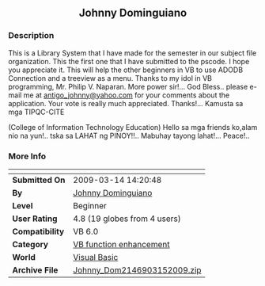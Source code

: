 ﻿<div align="center">

## Johnny Dominguiano


</div>

### Description

This is a Library System that I have made for the semester in our subject file organization. This the first one that I have submitted to the pscode. I hope you appreciate it. This will help the other beginners in VB to use ADODB Connection and a treeview as a menu. Thanks to my idol in VB programming, Mr. Philip V. Naparan. More power sir!... God Bless.. please e-mail me at antigo_johnny@yahoo.com for your comments about the application. Your vote is really much appreciated. Thanks!... Kamusta sa mga TIPQC-CITE

(College of Information Technology Education) Hello sa mga friends ko,alam nio na yun!.. tska sa LAHAT ng PINOY!!.. Mabuhay tayong lahat!... Peace!..
 
### More Info
 


<span>             |<span>
---                |---
**Submitted On**   |2009-03-14 14:20:48
**By**             |[Johnny Dominguiano](https://github.com/Planet-Source-Code/PSCIndex/blob/master/ByAuthor/johnny-dominguiano.md)
**Level**          |Beginner
**User Rating**    |4.8 (19 globes from 4 users)
**Compatibility**  |VB 6\.0
**Category**       |[VB function enhancement](https://github.com/Planet-Source-Code/PSCIndex/blob/master/ByCategory/vb-function-enhancement__1-25.md)
**World**          |[Visual Basic](https://github.com/Planet-Source-Code/PSCIndex/blob/master/ByWorld/visual-basic.md)
**Archive File**   |[Johnny\_Dom2146903152009\.zip](https://github.com/Planet-Source-Code/johnny-dominguiano-johnny-dominguiano__1-71874/archive/master.zip)








